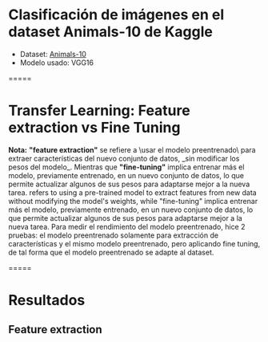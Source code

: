 # Clasificación de imágenes en el dataset Animals-10 de Kaggle
- Dataset: [Animals-10](https://www.kaggle.com/datasets/alessiocorrado99/animals10/data)
- Modelo usado: VGG16
  
=====

# Transfer Learning: Feature extraction vs Fine Tuning
**Nota:** **"feature extraction"** se refiere a \usar el modelo preentrenado\ para extraer características del nuevo conjunto de datos, \_sin modificar los pesos del modelo\_. Mientras que **"fine-tuning"** implica entrenar más el modelo, previamente entrenado, en un nuevo conjunto de datos, lo que permite actualizar algunos de sus pesos para adaptarse mejor a la nueva tarea. refers to using a pre-trained model to extract features from new data without modifying the model's weights, while "fine-tuning" implica entrenar más el modelo, previamente entrenado, en un nuevo conjunto de datos, lo que permite actualizar algunos de sus pesos para adaptarse mejor a la nueva tarea.
Para medir el rendimiento del modelo preentrenado, hice 2 pruebas: el modelo preentrenado solamente para extracción de características y el mismo modelo preentrenado, pero aplicando fine tuning, de tal forma que el modelo preentrenado se adapte al dataset.

=====

# Resultados

## Feature extraction

